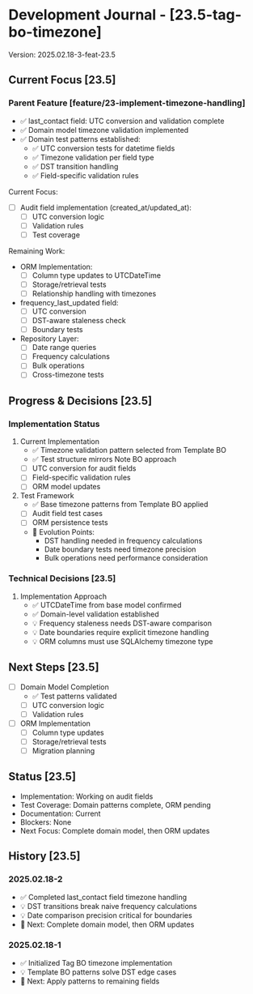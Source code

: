 # Development Journal - [23.5-tag-bo-timezone]
Version: 2025.02.18-3-feat-23.5

## Current Focus [23.5]
### Parent Feature [feature/23-implement-timezone-handling]
- ✅ last_contact field: UTC conversion and validation complete
- ✅ Domain model timezone validation implemented
- ✅ Domain test patterns established:
  - ✅ UTC conversion tests for datetime fields
  - ✅ Timezone validation per field type
  - ✅ DST transition handling
  - ✅ Field-specific validation rules

Current Focus:
- [ ] Audit field implementation (created_at/updated_at):
  - [ ] UTC conversion logic
  - [ ] Validation rules
  - [ ] Test coverage

Remaining Work:
- ORM Implementation:
  - [ ] Column type updates to UTCDateTime
  - [ ] Storage/retrieval tests
  - [ ] Relationship handling with timezones
- frequency_last_updated field:
  - [ ] UTC conversion
  - [ ] DST-aware staleness check
  - [ ] Boundary tests
- Repository Layer:
  - [ ] Date range queries
  - [ ] Frequency calculations
  - [ ] Bulk operations
  - [ ] Cross-timezone tests

## Progress & Decisions [23.5]
### Implementation Status
1. Current Implementation
   - ✅ Timezone validation pattern selected from Template BO
   - ✅ Test structure mirrors Note BO approach
   - [ ] UTC conversion for audit fields
   - [ ] Field-specific validation rules
   - [ ] ORM model updates

2. Test Framework
   - ✅ Base timezone patterns from Template BO applied
   - [ ] Audit field test cases
   - [ ] ORM persistence tests
   - 🔄 Evolution Points:
     * DST handling needed in frequency calculations
     * Date boundary tests need timezone precision
     * Bulk operations need performance consideration

### Technical Decisions [23.5]
1. Implementation Approach
   - ✅ UTCDateTime from base model confirmed
   - ✅ Domain-level validation established
   - 💡 Frequency staleness needs DST-aware comparison
   - 💡 Date boundaries require explicit timezone handling
   - 💡 ORM columns must use SQLAlchemy timezone type

## Next Steps [23.5]
- [ ] Domain Model Completion
  - ✅ Test patterns validated
  - [ ] UTC conversion logic
  - [ ] Validation rules

- [ ] ORM Implementation
  - [ ] Column type updates
  - [ ] Storage/retrieval tests
  - [ ] Migration planning

## Status [23.5]
- Implementation: Working on audit fields
- Test Coverage: Domain patterns complete, ORM pending
- Documentation: Current
- Blockers: None
- Next Focus: Complete domain model, then ORM updates

## History [23.5]
### 2025.02.18-2
- ✅ Completed last_contact field timezone handling
- 💡 DST transitions break naive frequency calculations
- 💡 Date comparison precision critical for boundaries
- 🔄 Next: Complete domain model, then ORM updates

### 2025.02.18-1
- ✅ Initialized Tag BO timezone implementation
- 💡 Template BO patterns solve DST edge cases
- 🔄 Next: Apply patterns to remaining fields
